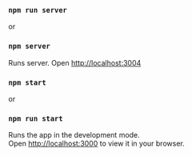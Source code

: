 ### `npm run server`
or
### `npm server`

Runs server.
Open [http://localhost:3004](http://localhost:3004)





### `npm start`
or
### `npm run start`

Runs the app in the development mode.\
Open [http://localhost:3000](http://localhost:3000) to view it in your browser.


